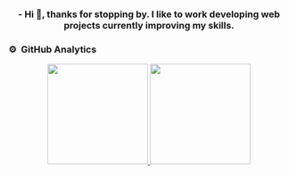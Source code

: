<div align="center">
<h3 align="center">
  - Hi 👋, thanks for stopping by. I like to work developing web projects currently improving my skills.
</h3>
</div>




<!---
BrayanM03/BrayanM03 is a ✨ special ✨ repository because its `README.md` (this file) appears on your GitHub profile.
You can click the Preview link to take a look at your changes.
--->


### ⚙️ &nbsp;GitHub Analytics

<p align="center">
<a href="https://github.com/AVS1508">
  <img height="180em" src="https://github-readme-stats-eight-theta.vercel.app/api?username=BrayanM03&show_icons=true&theme=algolia&include_all_commits=true&count_private=true"/>
  <img height="180em" src="https://github-readme-stats-eight-theta.vercel.app/api/top-langs/?username=BrayanM03&layout=compact&langs_count=8&theme=tokyonight"/>
</a>
</p>
